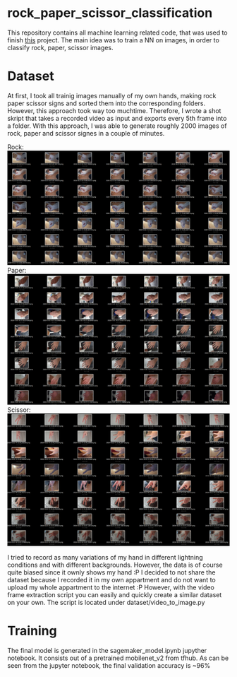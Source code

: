 # rock_paper_scissor_classification
This repository contains all machine learning related code, that was used to finish [this](https://github.com/Jensssen/Image-Classification-App) project. 
The main idea was to train a NN on images, in order to classify rock, paper, scissor images. 

# Dataset
At first, I took all trainig images manually of my own hands, making rock paper scissor signs and sorted them into the corresponding folders. However, this approach took way too muchtime. Therefore, I wrote a shot skript that takes a recorded video as input and exports every 5th frame into a folder. With this approach, I was able to generate roughly 2000 images of rock, paper and scissor signes in a couple of minutes.

Rock:
![alt text](https://github.com/Jensssen/rock_paper_scissor_classification/blob/master/dataset/rock.png)
Paper:
![alt text](https://github.com/Jensssen/rock_paper_scissor_classification/blob/master/dataset/paper.png)
Scissor:
![alt text](https://github.com/Jensssen/rock_paper_scissor_classification/blob/master/dataset/scissor.png)

I tried to record as many variations of my hand in different lightning conditions and with different backgrounds. However, the data is of course quite biased since it ownly shows my hand :P 
I decided to not share the dataset because I recorded it in my own appartment and do not want to upload my whole appartment to the internet :P 
However, with the video frame extraction script you can easily and quickly create a similar dataset on your own. The script is located under dataset/video_to_image.py

# Training
The final model is generated in the sagemaker_model.ipynb jupyther notebook. It consists out of a pretrained mobilenet_v2 from tfhub.
As can be seen from the jupyter notebook, the final validation accuracy is ~96% 